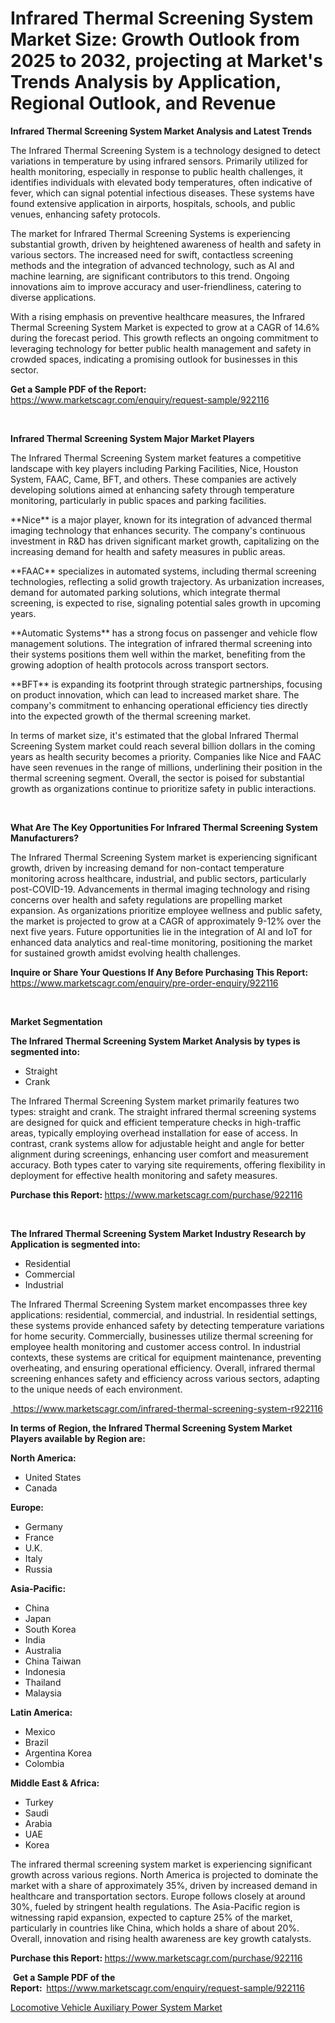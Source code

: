 <p><h1>Infrared Thermal Screening System Market Size: Growth Outlook from 2025 to 2032, projecting at Market's Trends Analysis by Application, Regional Outlook, and Revenue</h1></p><p><strong>Infrared Thermal Screening System Market Analysis and Latest Trends</strong></p>
<p><p>The Infrared Thermal Screening System is a technology designed to detect variations in temperature by using infrared sensors. Primarily utilized for health monitoring, especially in response to public health challenges, it identifies individuals with elevated body temperatures, often indicative of fever, which can signal potential infectious diseases. These systems have found extensive application in airports, hospitals, schools, and public venues, enhancing safety protocols.</p><p>The market for Infrared Thermal Screening Systems is experiencing substantial growth, driven by heightened awareness of health and safety in various sectors. The increased need for swift, contactless screening methods and the integration of advanced technology, such as AI and machine learning, are significant contributors to this trend. Ongoing innovations aim to improve accuracy and user-friendliness, catering to diverse applications.</p><p>With a rising emphasis on preventive healthcare measures, the Infrared Thermal Screening System Market is expected to grow at a CAGR of 14.6% during the forecast period. This growth reflects an ongoing commitment to leveraging technology for better public health management and safety in crowded spaces, indicating a promising outlook for businesses in this sector.</p></p>
<p><strong>Get a Sample PDF of the Report:&nbsp;</strong> <a href="https://www.marketscagr.com/enquiry/request-sample/922116?utm_campaign=1944&utm_medium=2&utm_source=Github&utm_content=ia&utm_term=07032025&utm_id=infrared-thermal-screening-system">https://www.marketscagr.com/enquiry/request-sample/922116</a></p>
<p>&nbsp;</p>
<p><strong>Infrared Thermal Screening System Major Market Players</strong></p>
<p><p>The Infrared Thermal Screening System market features a competitive landscape with key players including Parking Facilities, Nice, Houston System, FAAC, Came, BFT, and others. These companies are actively developing solutions aimed at enhancing safety through temperature monitoring, particularly in public spaces and parking facilities.</p><p>**Nice** is a major player, known for its integration of advanced thermal imaging technology that enhances security. The company's continuous investment in R&D has driven significant market growth, capitalizing on the increasing demand for health and safety measures in public areas.</p><p>**FAAC** specializes in automated systems, including thermal screening technologies, reflecting a solid growth trajectory. As urbanization increases, demand for automated parking solutions, which integrate thermal screening, is expected to rise, signaling potential sales growth in upcoming years.</p><p>**Automatic Systems** has a strong focus on passenger and vehicle flow management solutions. The integration of infrared thermal screening into their systems positions them well within the market, benefiting from the growing adoption of health protocols across transport sectors.</p><p>**BFT** is expanding its footprint through strategic partnerships, focusing on product innovation, which can lead to increased market share. The company's commitment to enhancing operational efficiency ties directly into the expected growth of the thermal screening market.</p><p>In terms of market size, it's estimated that the global Infrared Thermal Screening System market could reach several billion dollars in the coming years as health security becomes a priority. Companies like Nice and FAAC have seen revenues in the range of millions, underlining their position in the thermal screening segment. Overall, the sector is poised for substantial growth as organizations continue to prioritize safety in public interactions.</p></p>
<p>&nbsp;</p>
<p><strong>What Are The Key Opportunities For Infrared Thermal Screening System Manufacturers?</strong></p>
<p><p>The Infrared Thermal Screening System market is experiencing significant growth, driven by increasing demand for non-contact temperature monitoring across healthcare, industrial, and public sectors, particularly post-COVID-19. Advancements in thermal imaging technology and rising concerns over health and safety regulations are propelling market expansion. As organizations prioritize employee wellness and public safety, the market is projected to grow at a CAGR of approximately 9-12% over the next five years. Future opportunities lie in the integration of AI and IoT for enhanced data analytics and real-time monitoring, positioning the market for sustained growth amidst evolving health challenges.</p></p>
<p><strong>Inquire or Share Your Questions If Any Before Purchasing This Report:</strong> <a href="https://www.marketscagr.com/enquiry/pre-order-enquiry/922116?utm_campaign=1944&utm_medium=2&utm_source=Github&utm_content=ia&utm_term=07032025&utm_id=infrared-thermal-screening-system">https://www.marketscagr.com/enquiry/pre-order-enquiry/922116</a></p>
<p>&nbsp;</p>
<p><strong>Market Segmentation</strong></p>
<p><strong>The Infrared Thermal Screening System Market Analysis by types is segmented into:</strong></p>
<p><ul><li>Straight</li><li>Crank</li></ul></p>
<p><p>The Infrared Thermal Screening System market primarily features two types: straight and crank. The straight infrared thermal screening systems are designed for quick and efficient temperature checks in high-traffic areas, typically employing overhead installation for ease of access. In contrast, crank systems allow for adjustable height and angle for better alignment during screenings, enhancing user comfort and measurement accuracy. Both types cater to varying site requirements, offering flexibility in deployment for effective health monitoring and safety measures.</p></p>
<p><strong>Purchase this Report:&nbsp;</strong><a href="https://www.marketscagr.com/purchase/922116?utm_campaign=1944&utm_medium=2&utm_source=Github&utm_content=ia&utm_term=07032025&utm_id=infrared-thermal-screening-system">https://www.marketscagr.com/purchase/922116</a></p>
<p>&nbsp;</p>
<p><strong>The Infrared Thermal Screening System Market Industry Research by Application is segmented into:</strong></p>
<p><ul><li>Residential</li><li>Commercial</li><li>Industrial</li></ul></p>
<p><p>The Infrared Thermal Screening System market encompasses three key applications: residential, commercial, and industrial. In residential settings, these systems provide enhanced safety by detecting temperature variations for home security. Commercially, businesses utilize thermal screening for employee health monitoring and customer access control. In industrial contexts, these systems are critical for equipment maintenance, preventing overheating, and ensuring operational efficiency. Overall, infrared thermal screening enhances safety and efficiency across various sectors, adapting to the unique needs of each environment.</p></p>
<p><a href="https://www.marketscagr.com/infrared-thermal-screening-system-r922116?utm_campaign=1944&utm_medium=2&utm_source=Github&utm_content=ia&utm_term=07032025&utm_id=infrared-thermal-screening-system">&nbsp;https://www.marketscagr.com/infrared-thermal-screening-system-r922116</a></p>
<p><strong>In terms of Region, the Infrared Thermal Screening System Market Players available by Region are:</strong></p>
<p>
    <p> <strong> North America: </strong>
        <ul>
            <li>United States</li>
            <li>Canada</li>
        </ul>
        </p> 
    <p> <strong> Europe: </strong>
        <ul>
            <li>Germany</li>
            <li>France</li>
            <li>U.K.</li>
            <li>Italy</li>
            <li>Russia</li>
        </ul>
        </p> 
    <p> <strong> Asia-Pacific: </strong>
        <ul>
            <li>China</li>
            <li>Japan</li>
            <li>South Korea</li>
            <li>India</li>
            <li>Australia</li>
            <li>China Taiwan</li>
            <li>Indonesia</li>
            <li>Thailand</li>
            <li>Malaysia</li>
        </ul>
        </p> 
    <p> <strong> Latin America: </strong>
        <ul>
            <li>Mexico</li>
            <li>Brazil</li>
            <li>Argentina Korea</li>
            <li>Colombia</li>
        </ul>
        </p> 
    <p> <strong> Middle East & Africa: </strong>
        <ul>
            <li>Turkey</li>
            <li>Saudi</li>
            <li>Arabia</li>
            <li>UAE</li>
            <li>Korea</li>
        </ul>
    </p>
    </p>
<p><p>The infrared thermal screening system market is experiencing significant growth across various regions. North America is projected to dominate the market with a share of approximately 35%, driven by increased demand in healthcare and transportation sectors. Europe follows closely at around 30%, fueled by stringent health regulations. The Asia-Pacific region is witnessing rapid expansion, expected to capture 25% of the market, particularly in countries like China, which holds a share of about 20%. Overall, innovation and rising health awareness are key growth catalysts.</p></p>
<p><strong>Purchase this Report: </strong><a href="https://www.marketscagr.com/purchase/922116?utm_campaign=1944&utm_medium=2&utm_source=Github&utm_content=ia&utm_term=07032025&utm_id=infrared-thermal-screening-system">https://www.marketscagr.com/purchase/922116</a></p>
<p>&nbsp;<strong>Get a Sample PDF of the Report:&nbsp;&nbsp;</strong><a href="https://www.marketscagr.com/enquiry/request-sample/922116?utm_campaign=1944&utm_medium=2&utm_source=Github&utm_content=ia&utm_term=07032025&utm_id=infrared-thermal-screening-system">https://www.marketscagr.com/enquiry/request-sample/922116</a></p>
<p><strong></strong></p>
<p><p><a href="https://github.com/Chiragrp22/Market-Research-Report-List-7/blob/main/locomotive-vehicle-auxiliary-power-system-market.md?utm_campaign=1944&utm_medium=2&utm_source=Github&utm_content=ia&utm_term=07032025&utm_id=infrared-thermal-screening-system">Locomotive Vehicle Auxiliary Power System Market</a></p></p>